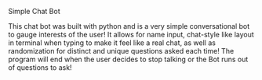 Simple Chat Bot

This chat bot was built with python and is a very simple conversational bot to gauge interests of the user! It allows for name input, chat-style like layout in terminal when typing to make it feel like a real chat, as well as randomization for distinct and unique questions asked each time! The program will end when the user decides to stop talking or the Bot runs out of questions to ask!


